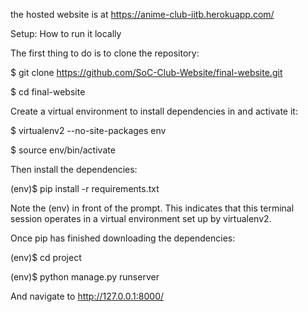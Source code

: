 the hosted website is at https://anime-club-iitb.herokuapp.com/


Setup: How to run it locally

The first thing to do is to clone the repository:

$ git clone https://github.com/SoC-Club-Website/final-website.git

$ cd final-website

Create a virtual environment to install dependencies in and activate it:

$ virtualenv2 --no-site-packages env

$ source env/bin/activate

Then install the dependencies:

(env)$ pip install -r requirements.txt

Note the (env) in front of the prompt. This indicates that this terminal session operates in a virtual environment set up by virtualenv2.

Once pip has finished downloading the dependencies:

(env)$ cd project

(env)$ python manage.py runserver

And navigate to http://127.0.0.1:8000/
